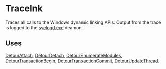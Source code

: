 Tracelnk
========

Traces all calls to the Windows dynamic linking APIs. Output from the
trace is logged to the [syelogd.exe](SampleSyelog) deamon.

Uses
----

[DetourAttach](DetourAttach),
[DetourDetach](DetourDetach),
[DetourEnumerateModules](DetourEnumerateModules),
[DetourTransactionBegin](DetourTransactionBegin),
[DetourTransactionCommit](DetourTransactionCommit),
[DetourUpdateThread](DetourUpdateThread).
